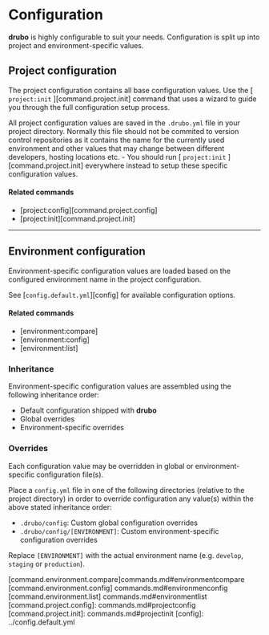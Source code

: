# Configuration

**drubo** is highly configurable to suit your needs. Configuration is split up 
into project and environment-specific values.

## Project configuration

The project configuration contains all base configuration values. Use the
[ ```project:init``` ][command.project.init] command that uses a wizard to guide
you through the full configuration setup process.

All project configuration values are saved in the ```.drubo.yml``` file in your
project directory. Normally this file should not be commited to version control 
repositories as it contains the name for the currently used environment and
other values that may change between different developers, hosting locations 
etc. - You should run [ ```project:init``` ][command.project.init] everywhere
instead to setup these specific configuration values.

#### Related commands

* [project:config][command.project.config]
* [project:init][command.project.init]

---

## Environment configuration

Environment-specific configuration values are loaded based on the configured
environment name in the project configuration.

See [```config.default.yml```][config] for available configuration options.

#### Related commands

* [environment:compare]
* [environment:config]
* [environment:list]

### Inheritance

Environment-specific configuration values are assembled using the following 
inheritance order:

* Default configuration shipped with **drubo**
* Global overrides
* Environment-specific overrides

### Overrides

Each configuration value may be overridden in global or environment-specific 
configuration file(s).

Place a ```config.yml``` file in one of the following directories (relative to 
the project directory) in order to override configuration any value(s) within 
the above stated inheritance order:

* ```.drubo/config```: Custom global configuration overrides
* ```.drubo/config/[ENVIRONMENT]```: Custom environment-specific configuration 
overrides 

Replace ```[ENVIRONMENT]``` with the actual environment name (e.g. ```develop```, 
```staging``` or ```production```).

[command.environment.compare]commands.md#environmentcompare
[command.environment.config] commands.md#environmenconfig
[command.environment.list] commands.md#environmentlist
[command.project.config]: commands.md#projectconfig
[command.project.init]: commands.md#projectinit
[config]: ../config.default.yml
